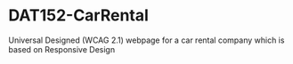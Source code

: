 # DAT152-CarRental
Universal Designed (WCAG 2.1) webpage for a car rental company which is based on Responsive Design
